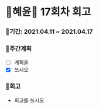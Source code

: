 # 🌼혜윤🌼 17회차 회고
### 🥕기간: 2021.04.11 ~ 2021.04.17

### 🍆주간계획

- [ ] 계획을
- [x] 쓰시오

### 🥦회고

 - 회고를 쓰시오